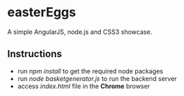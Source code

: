 easterEggs
==========

A simple AngularJS, node.js and CSS3 showcase. 

Instructions 
-------
- run *npm install* to get the required node packages 
- run *node basketgenerator.js* to run the backend server
- access *index.html* file in the **Chrome** browser
